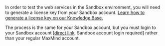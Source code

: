 In order to test the web services in the Sandbox environment, you will need to
generate a license key from your Sandbox account.
[Learn how to generate a license key on our Knowledge Base.](https://support.maxmind.com/knowledge-base/articles/generate-a-maxmind-license-key)

The process is the same for your Sandbox account, but you must login to your
Sandbox account
[[direct link](https://sandbox.maxmind.com/en/accounts/current/license-key),
Sandbox account login required] rather than your regular MaxMind account.
